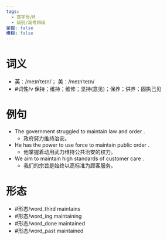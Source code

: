 ```yaml
---
tags:
  - 首字母/M
  - 级别/高考四级
掌握: false
模糊: false
---
```

# 词义
- 英：/meɪnˈteɪn/； 美：/meɪnˈteɪn/
- #词性/v  保持；维持；维修；坚持(意见)；保养；供养；固执己见
# 例句
- The government struggled to maintain law and order .
	- 政府努力维持治安。
- He has the power to use force to maintain public order .
	- 他掌握着动用武力维持公共治安的权力。
- We aim to maintain high standards of customer care .
	- 我们的宗旨是始终以高标准为顾客服务。
# 形态
- #形态/word_third maintains
- #形态/word_ing maintaining
- #形态/word_done maintained
- #形态/word_past maintained
